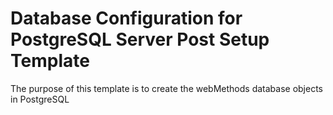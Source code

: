 # Database Configuration for PostgreSQL Server Post Setup Template

The purpose of this template is to create the webMethods database objects in PostgreSQL

